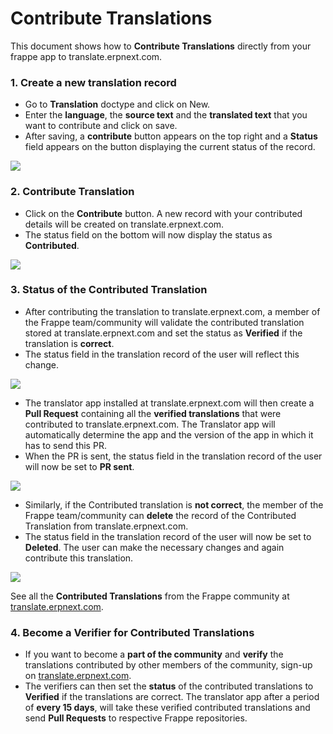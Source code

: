 <!-- base_template: frappe_io/www/frappe/frappe_base.html --><!-- add-breadcrumbs -->
# Contribute Translations

This document shows how to **Contribute Translations** directly from your frappe app to translate.erpnext.com.

### 1. Create a new translation record

- Go to **Translation** doctype and click on New.
- Enter the **language**, the **source text** and the **translated text** that you want to contribute and click on save.
- After saving, a **contribute** button appears on the top right and a **Status** field appears on the button displaying the current status of the record.
<img class="screenshot" src="/docs/assets/img/create_a_new_translation.png">


### 2. Contribute Translation

- Click on the **Contribute** button. A new record with your contributed details will be created on translate.erpnext.com.
- The status field on the bottom will now display the status as **Contributed**.
<img class="screenshot" src="/docs/assets/img/contribute_translation.png">


### 3. Status of the Contributed Translation

- After contributing the translation to translate.erpnext.com, a member of the Frappe team/community will validate the contributed translation stored at translate.erpnext.com and set the status as **Verified** if the translation is **correct**.
- The status field in the translation record of the user will reflect this change.
<img class="screenshot" src="/docs/assets/img/verified_translation.png">

- The translator app installed at translate.erpnext.com will then create a **Pull Request** containing all the **verified translations** that were contributed to translate.erpnext.com. The Translator app will automatically determine the app and the version of the app in which it has to send this PR.
- When the PR is sent, the status field in the translation record of the user will now be set to **PR sent**.
<img class="screenshot" src="/docs/assets/img/pr_sent_translation.png">

- Similarly, if the Contributed translation is **not correct**, the member of the Frappe team/community can **delete** the record of the Contributed Translation from translate.erpnext.com.
- The status field in the translation record of the user will now be set to **Deleted**. The user can make the necessary changes and again contribute this translation.
<img class="screenshot" src="/docs/assets/img/deleted_translation.png">

See all the **Contributed Translations** from the Frappe community at [translate.erpnext.com](https://translate.erpnext.com).


### 4. Become a Verifier for Contributed Translations

- If you want to become a **part of the community** and **verify** the translations contributed by other members of the community, sign-up on [translate.erpnext.com](https://translate.erpnext.com).
- The verifiers can then set the **status** of the contributed translations to **Verified** if the translations are correct. The translator app after a period of **every 15 days**, will take these verified contributed translations and send  **Pull Requests** to respective Frappe repositories.
